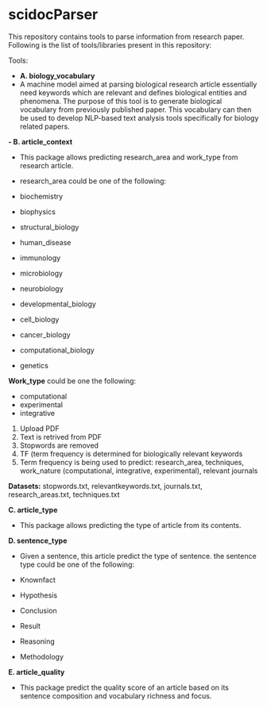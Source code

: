 # scidocParser

This repository contains tools to parse information from research paper. Following is the list of tools/libraries present in this repository:


Tools:
- **A. biology_vocabulary**
- A machine model aimed at parsing biological research article essentially need keywords which are relevant and defines biological entities and phenomena. The purpose of this tool is to generate biological vocabulary from previously published paper. This vocabulary can then be used to develop NLP-based text analysis tools specifically for biology related papers.

**- B. article_context**
- This package allows predicting research_area and work_type from research article. 

- research_area could be one of the following:
- biochemistry
- biophysics
- structural_biology
- human_disease
- immunology
- microbiology
- neurobiology
- developmental_biology
- cell_biology
- cancer_biology
- computational_biology
- genetics

**Work_type** could be one the following:
- computational
- experimental
- integrative

1. Upload PDF
2. Text is retrived from PDF
3. Stopwords are removed
4. TF (term frequency is determined for biologically relevant keywords
5. Term frequency is being used to predict: research_area, techniques, work_nature (computational, integrative, experimental), relevant journals

**Datasets:** stopwords.txt, relevantkeywords.txt, journals.txt, research_areas.txt, techniques.txt 

**C. article_type**
- This package allows predicting the type of article from its contents.

**D. sentence_type**
- Given a sentence, this article predict the type of sentence. the sentence type could be one of the following:

- Knownfact
- Hypothesis
- Conclusion
- Result
- Reasoning
- Methodology

**E. article_quality**
- This package predict the quality score of an article based on its sentence composition and vocabulary richness and focus.



